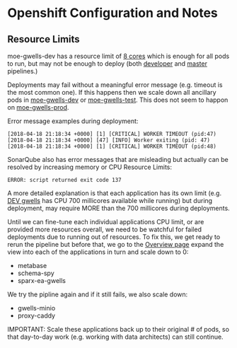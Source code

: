 # Openshift Configuration and Notes

## Resource Limits

moe-gwells-dev has a resource limit of [8 cores](https://console.pathfinder.gov.bc.ca:8443/console/project/moe-gwells-dev/quota) which is enough for all pods to run, but may not be enough to deploy (both [developer](https://console.pathfinder.gov.bc.ca:8443/console/project/moe-gwells-tools/browse/pipelines/gwells-pipeline-developer?tab=history) and [master](https://console.pathfinder.gov.bc.ca:8443/console/project/moe-gwells-tools/browse/pipelines/gwells-pipeline?tab=history) pipelines.)

Deployments may fail without a meaningful error message (e.g. timeout is the most common one).  If this happens then we scale down all ancillary pods in [moe-gwells-dev](https://console.pathfinder.gov.bc.ca:8443/console/project/moe-gwells-dev/overview) or [moe-gwells-test](https://console.pathfinder.gov.bc.ca:8443/console/project/moe-gwells-test/overview).  This does not seem to happon on [moe-gwells-prod](https://console.pathfinder.gov.bc.ca:8443/console/project/moe-gwells-prod/overview).

Error message examples during deployment:
```
[2018-04-18 21:18:34 +0000] [1] [CRITICAL] WORKER TIMEOUT (pid:47)
[2018-04-18 21:18:34 +0000] [47] [INFO] Worker exiting (pid: 47)
[2018-04-18 21:18:34 +0000] [1] [CRITICAL] WORKER TIMEOUT (pid:48)
```

SonarQube also has error messages that are misleading but actually can be resolved by increasing memory or CPU Resource Limits:
```
ERROR: script returned exit code 137
```


A more detailed explanation is that each application has its own limit (e.g. [DEV gwells](https://console.pathfinder.gov.bc.ca:8443/console/project/moe-gwells-dev/set-limits?kind=DeploymentConfig&name=gwells) has CPU 700 millicores available while running) but during deployment, may require MORE than the 700 millicores during deployments.

Until we can fine-tune each individual applications CPU limit, or are provided more resources overall, we need to be watchful for failed deployments due to running out of resources.   To fix this, we get ready to rerun the pipeline but before that, we go to the [Overview page](https://console.pathfinder.gov.bc.ca:8443/console/project/moe-gwells-dev/overview) expand the view into each of the applications in turn and scale down to 0:
- metabase
- schema-spy
- sparx-ea-gwells

We try the pipline again and if it still fails, we also scale down:
- gwells-minio
- proxy-caddy

IMPORTANT: Scale these applications back up to their original # of pods, so that day-to-day work (e.g. working with data architects) can still continue.